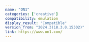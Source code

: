 ```yaml
---
name: "ON1"
categories: ['creative']
compatibility: emulation
display_result: "Compatible"
version_from: "2024.3(18.3.0.15302)"
link: https://www.on1.com/
---
```

